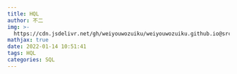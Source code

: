 ```yaml
---
title: HQL
author: 不二
img: >-
  https://cdn.jsdelivr.net/gh/weiyouwozuiku/weiyouwozuiku.github.io@src/source/_posts/PageImg/程序设计/HQL学习
mathjax: true
date: 2022-01-14 10:51:41
tags: HQL
categories: SQL
---
```

